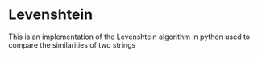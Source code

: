 # Levenshtein

This is an implementation of the Levenshtein algorithm in python used to compare the similarities of two strings
